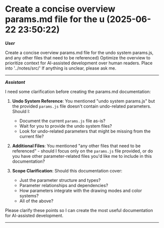 <!-- Generated by SpecStory -->

# Create a concise overview params.md file for the u (2025-06-22 23:50:22)

_**User**_

Create a concise overview params.md file for the undo system params.js, and any other files that need to be referenced)
Optimize the overview to prioritize context for AI-assisted development over human readers.
Place into '../notes/src/'
If anything is unclear, please ask me.

---

_**Assistant**_

I need some clarification before creating the params.md documentation:

1. **Undo System Reference**: You mentioned "undo system params.js" but the provided `params.js` file doesn't contain undo-related parameters. Should I:
   - Document the current `params.js` file as-is?
   - Wait for you to provide the undo system files?
   - Look for undo-related parameters that might be missing from the current file?

2. **Additional Files**: You mentioned "any other files that need to be referenced" - should I focus only on the `params.js` file provided, or do you have other parameter-related files you'd like me to include in this documentation?

3. **Scope Clarification**: Should this documentation cover:
   - Just the parameter structure and types?
   - Parameter relationships and dependencies?
   - How parameters integrate with the drawing modes and color systems?
   - All of the above?

Please clarify these points so I can create the most useful documentation for AI-assisted development.

---

